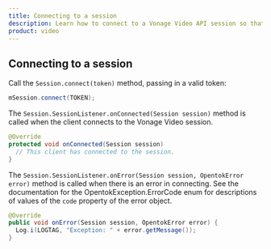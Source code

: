 ```yaml
--- 
title: Connecting to a session 
description: Learn how to connect to a Vonage Video API session so that participants can use audio, video, and messaging functionality in your Android application.
product: video 
---
```


## Connecting to a session

Call the `Session.connect(token)` method, passing in a valid token:

```java
mSession.connect(TOKEN);
```

The `Session.SessionListener.onConnected(Session session)` method is called when the client connects to the Vonage Video session.

```java
@Override
protected void onConnected(Session session)
  // This client has connected to the session.
}
```

The `Session.SessionListener.onError(Session session, OpentokError error)` method is called when there is an error in connecting. See the documentation for the OpentokException.ErrorCode enum for descriptions of values of the `code` property of the error object.

```java
@Override
public void onError(Session session, OpentokError error) {
  Log.i(LOGTAG, "Exception: " + error.getMessage());
}
```
